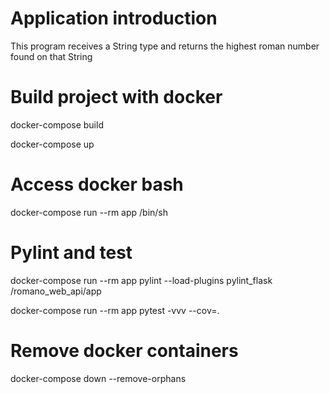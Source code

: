 # Application introduction
This program receives a String type and returns the highest roman number found on that String

# Build project with docker
docker-compose build

docker-compose up

# Access docker bash

docker-compose run --rm app /bin/sh

# Pylint and test

docker-compose run --rm app pylint --load-plugins pylint_flask /romano_web_api/app

docker-compose run --rm app pytest -vvv --cov=.

# Remove docker containers

docker-compose down --remove-orphans
